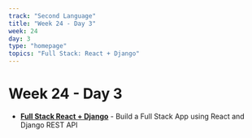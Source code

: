 ```yaml
---
track: "Second Language"
title: "Week 24 - Day 3"
week: 24
day: 3
type: "homepage"
topics: "Full Stack: React + Django"
---
```



# Week 24 - Day 3

- [**Full Stack React + Django**](https://git.generalassemb.ly/laurenperez-ga/django-react-fullstack-lab) - Build a Full Stack App using React and Django REST API
